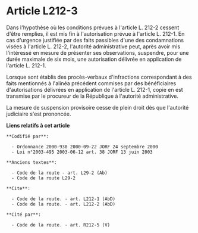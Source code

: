 # Article L212-3

Dans l'hypothèse où les conditions prévues à l'article L. 212-2 cessent d'être remplies, il est mis fin à l'autorisation
prévue à l'article L. 212-1. En cas d'urgence justifiée par des faits passibles d'une des condamnations visées à l'article L.
212-2, l'autorité administrative peut, après avoir mis l'intéressé en mesure de présenter ses observations, suspendre, pour
une durée maximale de six mois, une autorisation délivrée en application de l'article L. 212-1.

Lorsque sont établis des procès-verbaux d'infractions correspondant à des faits mentionnés à l'alinéa précédent commises par
des bénéficiaires d'autorisations délivrées en application de l'article L. 212-1, copie en est transmise par le procureur de
la République à l'autorité administrative.

La mesure de suspension provisoire cesse de plein droit dès que l'autorité judiciaire s'est prononcée.

**Liens relatifs à cet article**

	**Codifié par**:

	  - Ordonnance 2000-930 2000-09-22 JORF 24 septembre 2000
	  - Loi n°2003-495 2003-06-12 art. 38 JORF 13 juin 2003

	**Anciens textes**:

	  - Code de la route - art. L29-2 (Ab)
	  - Code de la route L29-2

	**Cite**:

	  - Code de la route. - art. L212-1 (AbD)
	  - Code de la route. - art. L212-2 (AbD)

	**Cité par**:

	  - Code de la route. - art. R212-5 (V)
